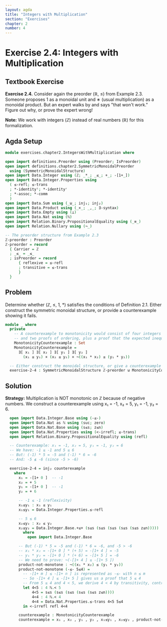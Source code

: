 ```yaml
---
layout: agda
title: "Integers with Multiplication"
section: "Exercises"
chapter: 2
number: 4
---
```


# Exercise 2.4: Integers with Multiplication

## Textbook Exercise

**Exercise 2.4.** Consider again the preorder (ℝ, ≤) from Example 2.3. Someone proposes 1 as a monoidal unit and ∗ (usual multiplication) as a monoidal product. But an expert walks by and says "that won't work." Figure out why, or prove the expert wrong!

**Note:** We work with integers (ℤ) instead of real numbers (ℝ) for this formalization.

## Agda Setup

```agda
module exercises.chapter2.IntegersWithMultiplication where

open import definitions.Preorder using (Preorder; IsPreorder)
open import definitions.chapter2.SymmetricMonoidalPreorder
  using (SymmetricMonoidalStructure)
open import Data.Integer using (ℤ; _*_; _≤_; +_; -[1+_])
open import Data.Integer.Properties using
  ( ≤-refl; ≤-trans
  ; *-identityˡ; *-identityʳ
  ; *-assoc; *-comm
  )
open import Data.Sum using (_⊎_; inj₁; inj₂)
open import Data.Product using (_×_; _,_; ∃-syntax)
open import Data.Empty using (⊥)
open import Data.Nat using (ℕ)
open import Relation.Binary.PropositionalEquality using (_≡_)
open import Relation.Nullary using (¬_)

-- The preorder structure from Example 2.3
ℤ-preorder : Preorder
ℤ-preorder = record
  { Carrier = ℤ
  ; _≤_ = _≤_
  ; isPreorder = record
      { reflexive = ≤-refl
      ; transitive = ≤-trans
      }
  }
```

## Problem

Determine whether (ℤ, ≤, 1, *) satisfies the conditions of Definition 2.1. Either construct the symmetric monoidal structure, or provide a counterexample showing it fails.

```agda
module _ where
  private
    -- A counterexample to monotonicity would consist of four integers
    -- and two proofs of ordering, plus a proof that the expected inequality fails
    MonotonicityCounterexample : Set
    MonotonicityCounterexample =
      ∃[ x₁ ] ∃[ x₂ ] ∃[ y₁ ] ∃[ y₂ ]
        (x₁ ≤ y₁) × (x₂ ≤ y₂) × ¬((x₁ * x₂) ≤ (y₁ * y₂))

  -- Either construct the monoidal structure, or give a counterexample
  exercise-2-4 : SymmetricMonoidalStructure ℤ-preorder ⊎ MonotonicityCounterexample
```

## Solution

**Strategy:** Multiplication is NOT monotonic on ℤ because of negative numbers. We construct a counterexample using x₁ = -1, x₂ = 5, y₁ = -1, y₂ = 6.

```agda
  open import Data.Integer.Base using (-≤-)
  open import Data.Nat as ℕ using (suc; zero)
  open import Data.Nat.Base using (s≤s; z≤n)
  open import Data.Nat.Properties using (<-irrefl; ≤-trans)
  open import Relation.Binary.PropositionalEquality using (refl)

  -- Counterexample: x₁ = -1, x₂ = 5, y₁ = -1, y₂ = 6
  -- We have: -1 ≤ -1 and 5 ≤ 6
  -- But: (-1) * 5 = -5 and (-1) * 6 = -6
  -- And: -5 ≰ -6 (since -5 > -6)

  exercise-2-4 = inj₂ counterexample
    where
      x₁ = -[1+ 0 ]  -- -1
      x₂ = + 5
      y₁ = -[1+ 0 ]  -- -1
      y₂ = + 6

      -- -1 ≤ -1 (reflexivity)
      x₁≤y₁ : x₁ ≤ y₁
      x₁≤y₁ = Data.Integer.Properties.≤-refl

      -- 5 ≤ 6
      x₂≤y₂ : x₂ ≤ y₂
      x₂≤y₂ = Data.Integer.Base.+≤+ (s≤s (s≤s (s≤s (s≤s (s≤s z≤n)))))
        where
          open import Data.Integer.Base

      -- But (-1) * 5 = -5 and (-1) * 6 = -6, and -5 > -6
      -- x₁ * x₂ = -[1+ 0 ] * (+ 5) = -[1+ 4 ] = -5
      -- y₁ * y₂ = -[1+ 0 ] * (+ 6) = -[1+ 5 ] = -6
      -- We need to prove: ¬(-[1+ 4 ] ≤ -[1+ 5 ])
      product-not-monotone : ¬((x₁ * x₂) ≤ (y₁ * y₂))
      product-not-monotone (-≤- 5≤4) =
        -- -[1+ m ] ≤ -[1+ n ] is represented as -≤- with n ≤ m
        -- So -[1+ 4 ] ≤ -[1+ 5 ] gives us a proof that 5 ≤ 4
        -- From 5 ≤ 4 and 4 < 5, we derive 4 < 4 by transitivity, contradicting irreflexivity
        let 4<5 : 4 ℕ.< 5
            4<5 = s≤s (s≤s (s≤s (s≤s (s≤s z≤n))))
            4<4 : 4 ℕ.< 4
            4<4 = Data.Nat.Properties.≤-trans 4<5 5≤4
        in <-irrefl refl 4<4

      counterexample : MonotonicityCounterexample
      counterexample = x₁ , x₂ , y₁ , y₂ , x₁≤y₁ , x₂≤y₂ , product-not-monotone
```
